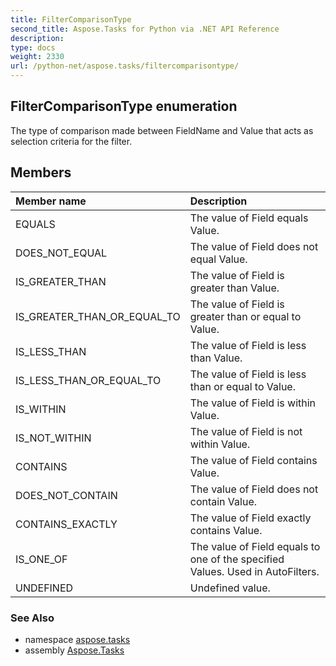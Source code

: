 ```yaml
---
title: FilterComparisonType
second_title: Aspose.Tasks for Python via .NET API Reference
description: 
type: docs
weight: 2330
url: /python-net/aspose.tasks/filtercomparisontype/
---
```


## FilterComparisonType enumeration

The type of comparison made between FieldName and Value that acts as selection criteria for the filter.

## Members
| Member name | Description |
| :- | :- |
|EQUALS|The value of Field equals Value.|
|DOES_NOT_EQUAL|The value of Field does not equal Value.|
|IS_GREATER_THAN|The value of Field is greater than Value.|
|IS_GREATER_THAN_OR_EQUAL_TO|The value of Field is greater than or equal to Value.|
|IS_LESS_THAN|The value of Field is less than Value.|
|IS_LESS_THAN_OR_EQUAL_TO|The value of Field is less than or equal to Value.|
|IS_WITHIN|The value of Field is within Value.|
|IS_NOT_WITHIN|The value of Field is not within Value.|
|CONTAINS|The value of Field contains Value.|
|DOES_NOT_CONTAIN|The value of Field does not contain Value.|
|CONTAINS_EXACTLY|The value of Field exactly contains Value.|
|IS_ONE_OF|The value of Field equals to one of the specified Values. Used in AutoFilters.|
|UNDEFINED|Undefined value.|

### See Also

* namespace [aspose.tasks](/tasks/python-net/aspose.tasks/)
* assembly [Aspose.Tasks](/tasks/python-net/)

